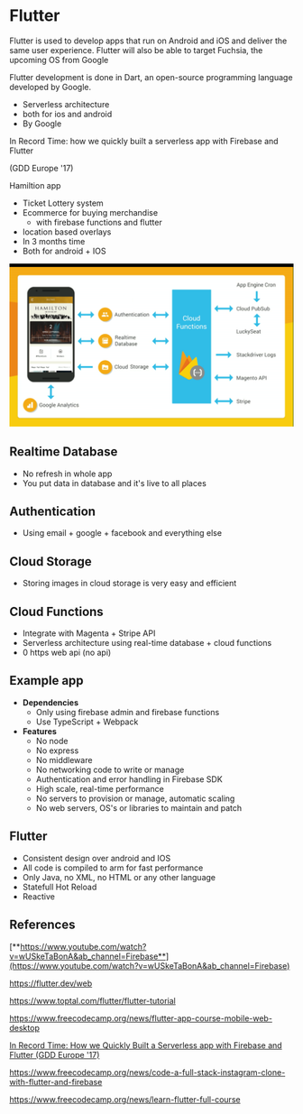 # Flutter

Flutter is used to develop apps that run on Android and iOS and deliver the same user experience. Flutter will also be able to target Fuchsia, the upcoming OS from Google

Flutter development is done in Dart, an open-source programming language developed by Google.

- Serverless architecture
- both for ios and android
- By Google

In Record Time: how we quickly built a serverless app with Firebase and Flutter

(GDD Europe '17)

Hamiltion app

- Ticket Lottery system
- Ecommerce for buying merchandise
  - with firebase functions and flutter
- location based overlays
- In 3 months time
- Both for android + IOS

![image](media/Flutter-image1.png)

## Realtime Database

- No refresh in whole app
- You put data in database and it's live to all places

## Authentication

- Using email + google + facebook and everything else

## Cloud Storage

- Storing images in cloud storage is very easy and efficient

## Cloud Functions

- Integrate with Magenta + Stripe API
- Serverless architecture using real-time database + cloud functions
- 0 https web api (no api)

## Example app

- **Dependencies**
  - Only using firebase admin and firebase functions
  - Use TypeScript + Webpack
- **Features**
  - No node
  - No express
  - No middleware
  - No networking code to write or manage
  - Authentication and error handling in Firebase SDK
  - High scale, real-time performance
  - No servers to provision or manage, automatic scaling
  - No web servers, OS's or libraries to maintain and patch

## Flutter

- Consistent design over android and IOS
- All code is compiled to arm for fast performance
- Only Java, no XML, no HTML or any other language
- Statefull Hot Reload
- Reactive

## References

[**https://www.youtube.com/watch?v=wUSkeTaBonA&ab_channel=Firebase**](https://www.youtube.com/watch?v=wUSkeTaBonA&ab_channel=Firebase)

<https://flutter.dev/web>

<https://www.toptal.com/flutter/flutter-tutorial>

<https://www.freecodecamp.org/news/flutter-app-course-mobile-web-desktop>

[In Record Time: How we Quickly Built a Serverless app with Firebase and Flutter (GDD Europe '17)](https://www.youtube.com/watch?v=prlK_QL_qOA)

<https://www.freecodecamp.org/news/code-a-full-stack-instagram-clone-with-flutter-and-firebase>

<https://www.freecodecamp.org/news/learn-flutter-full-course>
